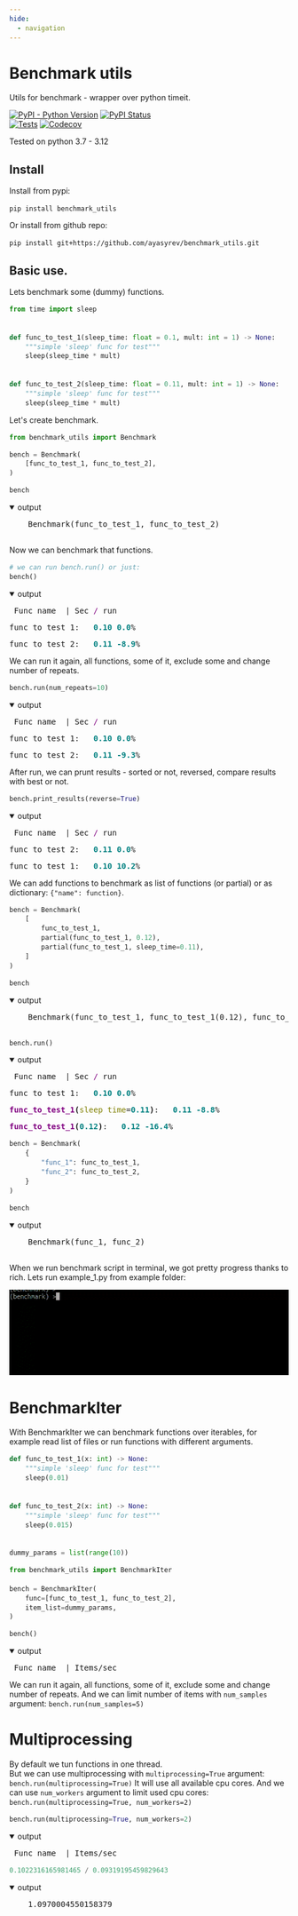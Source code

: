 ```yaml
---
hide:
  - navigation
---
```


# Benchmark utils

Utils for benchmark - wrapper over python timeit.

[![PyPI - Python Version](https://img.shields.io/pypi/pyversions/benchmark-utils)](https://pypi.org/project/benchmark-utils/)
[![PyPI Status](https://badge.fury.io/py/benchmark-utils.svg)](https://badge.fury.io/py/benchmark-utils)  
[![Tests](https://github.com/ayasyrev/benchmark_utils/workflows/Tests/badge.svg)](https://github.com/ayasyrev/benchmark_utils/actions?workflow=Tests)  [![Codecov](https://codecov.io/gh/ayasyrev/benchmark_utils/branch/main/graph/badge.svg)](https://codecov.io/gh/ayasyrev/benchmark_utils)  

Tested on python 3.7 - 3.12

## Install

Install from pypi:  

`pip install benchmark_utils`

Or install from github repo:

`pip install git+https://github.com/ayasyrev/benchmark_utils.git`

## Basic use.

Lets benchmark some (dummy) functions.


```python
from time import sleep


def func_to_test_1(sleep_time: float = 0.1, mult: int = 1) -> None:
    """simple 'sleep' func for test"""
    sleep(sleep_time * mult)


def func_to_test_2(sleep_time: float = 0.11, mult: int = 1) -> None:
    """simple 'sleep' func for test"""
    sleep(sleep_time * mult)
```

Let's create benchmark.


```python
from benchmark_utils import Benchmark
```


```python
bench = Benchmark(
    [func_to_test_1, func_to_test_2],
)
```


```python
bench
```
<details open> <summary>output</summary>  
    <pre>
    Benchmark(func_to_test_1, func_to_test_2)
    </pre>
</details>



Now we can benchmark that functions.


```python
# we can run bench.run() or just:
bench()
```
<details open> <summary>output</summary>  
    <pre style="white-space:pre;overflow-x:auto;line-height:normal;font-family:Menlo,'DejaVu Sans Mono',consolas,'Courier New',monospace"> Func name  | Sec <span style="color: #800080; text-decoration-color: #800080">/</span> run
</pre>




<pre style="white-space:pre;overflow-x:auto;line-height:normal;font-family:Menlo,'DejaVu Sans Mono',consolas,'Courier New',monospace">func_to_test_1:   <span style="color: #008080; text-decoration-color: #008080; font-weight: bold">0.10</span> <span style="color: #008080; text-decoration-color: #008080; font-weight: bold">0.0</span>%
</pre>




<pre style="white-space:pre;overflow-x:auto;line-height:normal;font-family:Menlo,'DejaVu Sans Mono',consolas,'Courier New',monospace">func_to_test_2:   <span style="color: #008080; text-decoration-color: #008080; font-weight: bold">0.11</span> <span style="color: #008080; text-decoration-color: #008080; font-weight: bold">-8.9</span>%
</pre>

</details>


We can run it again, all functions, some of it, exclude some and change number of repeats.


```python
bench.run(num_repeats=10)
```
<details open> <summary>output</summary>  
    <pre style="white-space:pre;overflow-x:auto;line-height:normal;font-family:Menlo,'DejaVu Sans Mono',consolas,'Courier New',monospace"> Func name  | Sec <span style="color: #800080; text-decoration-color: #800080">/</span> run
</pre>




<pre style="white-space:pre;overflow-x:auto;line-height:normal;font-family:Menlo,'DejaVu Sans Mono',consolas,'Courier New',monospace">func_to_test_1:   <span style="color: #008080; text-decoration-color: #008080; font-weight: bold">0.10</span> <span style="color: #008080; text-decoration-color: #008080; font-weight: bold">0.0</span>%
</pre>




<pre style="white-space:pre;overflow-x:auto;line-height:normal;font-family:Menlo,'DejaVu Sans Mono',consolas,'Courier New',monospace">func_to_test_2:   <span style="color: #008080; text-decoration-color: #008080; font-weight: bold">0.11</span> <span style="color: #008080; text-decoration-color: #008080; font-weight: bold">-9.3</span>%
</pre>

</details>


After run, we can prunt results - sorted or not, reversed, compare results with best or not. 


```python
bench.print_results(reverse=True)
```
<details open> <summary>output</summary>  
    <pre style="white-space:pre;overflow-x:auto;line-height:normal;font-family:Menlo,'DejaVu Sans Mono',consolas,'Courier New',monospace"> Func name  | Sec <span style="color: #800080; text-decoration-color: #800080">/</span> run
</pre>




<pre style="white-space:pre;overflow-x:auto;line-height:normal;font-family:Menlo,'DejaVu Sans Mono',consolas,'Courier New',monospace">func_to_test_2:   <span style="color: #008080; text-decoration-color: #008080; font-weight: bold">0.11</span> <span style="color: #008080; text-decoration-color: #008080; font-weight: bold">0.0</span>%
</pre>




<pre style="white-space:pre;overflow-x:auto;line-height:normal;font-family:Menlo,'DejaVu Sans Mono',consolas,'Courier New',monospace">func_to_test_1:   <span style="color: #008080; text-decoration-color: #008080; font-weight: bold">0.10</span> <span style="color: #008080; text-decoration-color: #008080; font-weight: bold">10.2</span>%
</pre>

</details>


We can add functions to benchmark as list of functions (or partial) or as dictionary: `{"name": function}`.


```python
bench = Benchmark(
    [
        func_to_test_1,
        partial(func_to_test_1, 0.12),
        partial(func_to_test_1, sleep_time=0.11),
    ]
)
```


```python
bench
```
<details open> <summary>output</summary>  
    <pre>
    Benchmark(func_to_test_1, func_to_test_1(0.12), func_to_test_1(sleep_time=0.11))
    </pre>
</details>




```python
bench.run()
```
<details open> <summary>output</summary>  
    <pre style="white-space:pre;overflow-x:auto;line-height:normal;font-family:Menlo,'DejaVu Sans Mono',consolas,'Courier New',monospace"> Func name  | Sec <span style="color: #800080; text-decoration-color: #800080">/</span> run
</pre>




<pre style="white-space:pre;overflow-x:auto;line-height:normal;font-family:Menlo,'DejaVu Sans Mono',consolas,'Courier New',monospace">func_to_test_1:   <span style="color: #008080; text-decoration-color: #008080; font-weight: bold">0.10</span> <span style="color: #008080; text-decoration-color: #008080; font-weight: bold">0.0</span>%
</pre>




<pre style="white-space:pre;overflow-x:auto;line-height:normal;font-family:Menlo,'DejaVu Sans Mono',consolas,'Courier New',monospace"><span style="color: #800080; text-decoration-color: #800080; font-weight: bold">func_to_test_1</span><span style="font-weight: bold">(</span><span style="color: #808000; text-decoration-color: #808000">sleep_time</span>=<span style="color: #008080; text-decoration-color: #008080; font-weight: bold">0.11</span><span style="font-weight: bold">)</span>:   <span style="color: #008080; text-decoration-color: #008080; font-weight: bold">0.11</span> <span style="color: #008080; text-decoration-color: #008080; font-weight: bold">-8.8</span>%
</pre>




<pre style="white-space:pre;overflow-x:auto;line-height:normal;font-family:Menlo,'DejaVu Sans Mono',consolas,'Courier New',monospace"><span style="color: #800080; text-decoration-color: #800080; font-weight: bold">func_to_test_1</span><span style="font-weight: bold">(</span><span style="color: #008080; text-decoration-color: #008080; font-weight: bold">0.12</span><span style="font-weight: bold">)</span>:   <span style="color: #008080; text-decoration-color: #008080; font-weight: bold">0.12</span> <span style="color: #008080; text-decoration-color: #008080; font-weight: bold">-16.4</span>%
</pre>

</details>



```python
bench = Benchmark(
    {
        "func_1": func_to_test_1,
        "func_2": func_to_test_2,
    }
)
```


```python
bench
```
<details open> <summary>output</summary>  
    <pre>
    Benchmark(func_1, func_2)
    </pre>
</details>



When we run benchmark script in terminal, we got pretty progress thanks to rich. Lets run example_1.py from example folder:

![exaple_1](images/run_example_1.gif)

# BenchmarkIter

With BenchmarkIter we can benchmark functions over iterables, for example read list of files or run functions with different arguments.


```python
def func_to_test_1(x: int) -> None:
    """simple 'sleep' func for test"""
    sleep(0.01)


def func_to_test_2(x: int) -> None:
    """simple 'sleep' func for test"""
    sleep(0.015)


dummy_params = list(range(10))
```


```python
from benchmark_utils import BenchmarkIter

bench = BenchmarkIter(
    func=[func_to_test_1, func_to_test_2],
    item_list=dummy_params,
)
```


```python
bench()
```
<details open> <summary>output</summary>  
    <pre style="white-space:pre;overflow-x:auto;line-height:normal;font-family:Menlo,'DejaVu Sans Mono',consolas,'Courier New',monospace"> Func name  | Items/sec
</pre>

</details>










We can run it again, all functions, some of it, exclude some and change number of repeats.
And we can limit number of items with `num_samples` argument:
`bench.run(num_samples=5)`

# Multiprocessing

By default we tun functions in one thread.  
But we can use multiprocessing with `multiprocessing=True` argument:
`bench.run(multiprocessing=True)`
It will use all available cpu cores.
And we can use `num_workers` argument to limit used cpu cores:
`bench.run(multiprocessing=True, num_workers=2)`


```python
bench.run(multiprocessing=True, num_workers=2)
```
<details open> <summary>output</summary>  
    <pre style="white-space:pre;overflow-x:auto;line-height:normal;font-family:Menlo,'DejaVu Sans Mono',consolas,'Courier New',monospace"> Func name  | Items/sec
</pre>

</details>











```python
0.1022316165981465 / 0.09319195459829643
```
<details open> <summary>output</summary>  
    <pre>
    1.0970004550158379
    </pre>
</details>


